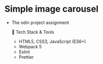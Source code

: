 # Simple image carousel

- The odin project assignment

  🧱 Tech Stack & Tools<br>
  <ul>
    <li>HTML5, CSS3, JavaScript (ES6+)</li>

    <li>Webpack 5</li>

    <li>Eslint</li>

    <li>Prettier</li>
  </ul>
